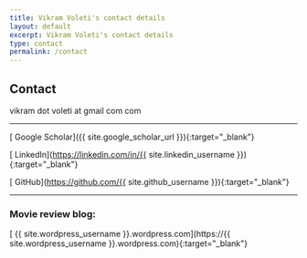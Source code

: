 ```yaml
---
title: Vikram Voleti's contact details
layout: default
excerpt: Vikram Voleti's contact details
type: contact
permalink: /contact
---
```


<div markdown="1" class="contact">

## Contact

<i class="fa fa-envelope"></i> vikram dot voleti at gmail com com

---

[<i class="ai ai-google-scholar-square"></i> Google Scholar]({{ site.google_scholar_url }}){:target="_blank"}

[<i class="fa fa-linkedin"></i> LinkedIn](https://linkedin.com/in/{{ site.linkedin_username }}){:target="_blank"}

[<i class="fa fa-github"></i> GitHub](https://github.com/{{ site.github_username }}){:target="_blank"}

<!-- [<i class="fa fa-quora"></i> Quora](https://www.quora.com/profile/{{ site.quora_username }}){:target="_blank"} -->

<!-- [<i class="fa fa-facebook"></i> Facebook](https://www.facebook.com/{{ site.facebook_username }}){:target="_blank"} -->

---

### Movie review blog:

[<i class="fa fa-wordpress"></i> {{ site.wordpress_username }}.wordpress.com](https://{{ site.wordpress_username }}.wordpress.com){:target="_blank"}

</div>
